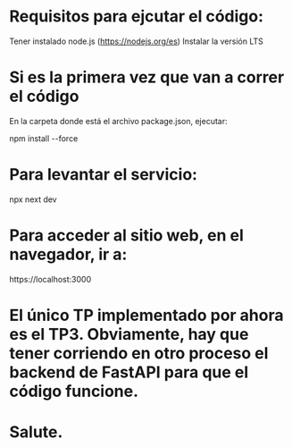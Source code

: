 # Requisitos para ejcutar el código:

Tener instalado node.js (https://nodejs.org/es)
Instalar la versión LTS

# Si es la primera vez que van a correr el código

En la carpeta donde está el archivo package.json, ejecutar:

npm install --force

# Para levantar el servicio:

npx next dev

# Para acceder al sitio web, en el navegador, ir a:

https://localhost:3000

# El único TP implementado por ahora es el TP3. Obviamente, hay que tener corriendo en otro proceso el backend de FastAPI para que el código funcione.

# Salute.
